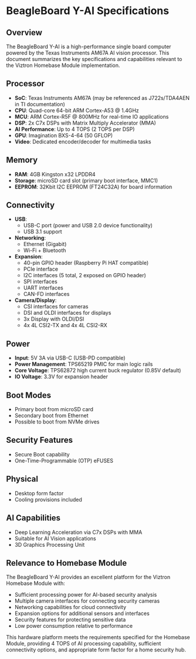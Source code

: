 # BeagleBoard Y-AI Specifications

## Overview
The BeagleBoard Y-AI is a high-performance single board computer powered by the Texas Instruments AM67A AI vision processor. This document summarizes the key specifications and capabilities relevant to the Viztron Homebase Module implementation.

## Processor
- **SoC**: Texas Instruments AM67A (may be referenced as J722s/TDA4AEN in TI documentation)
- **CPU**: Quad-core 64-bit ARM Cortex-A53 @ 1.4GHz
- **MCU**: ARM Cortex-R5F @ 800MHz for real-time IO applications
- **DSP**: 2x C7x DSPs with Matrix Multiply Accelerator (MMA)
- **AI Performance**: Up to 4 TOPS (2 TOPS per DSP)
- **GPU**: Imagination BXS-4-64 (50 GFLOP)
- **Video**: Dedicated encoder/decoder for multimedia tasks

## Memory
- **RAM**: 4GB Kingston x32 LPDDR4
- **Storage**: microSD card slot (primary boot interface, MMC1)
- **EEPROM**: 32Kbit I2C EEPROM (FT24C32A) for board information

## Connectivity
- **USB**: 
  - USB-C port (power and USB 2.0 device functionality)
  - USB 3.1 support
- **Networking**:
  - Ethernet (Gigabit)
  - Wi-Fi + Bluetooth
- **Expansion**:
  - 40-pin GPIO header (Raspberry Pi HAT compatible)
  - PCIe interface
  - I2C interfaces (5 total, 2 exposed on GPIO header)
  - SPI interfaces
  - UART interfaces
  - CAN-FD interfaces
- **Camera/Display**:
  - CSI interfaces for cameras
  - DSI and OLDI interfaces for displays
  - 3x Display with OLDI/DSI
  - 4x 4L CSI2-TX and 4x 4L CSI2-RX

## Power
- **Input**: 5V 3A via USB-C (USB-PD compatible)
- **Power Management**: TPS65219 PMIC for main logic rails
- **Core Voltage**: TPS62872 high current buck regulator (0.85V default)
- **IO Voltage**: 3.3V for expansion header

## Boot Modes
- Primary boot from microSD card
- Secondary boot from Ethernet
- Possible to boot from NVMe drives

## Security Features
- Secure Boot capability
- One-Time-Programmable (OTP) eFUSES

## Physical
- Desktop form factor
- Cooling provisions included

## AI Capabilities
- Deep Learning Acceleration via C7x DSPs with MMA
- Suitable for AI Vision applications
- 3D Graphics Processing Unit

## Relevance to Homebase Module
The BeagleBoard Y-AI provides an excellent platform for the Viztron Homebase Module with:
- Sufficient processing power for AI-based security analysis
- Multiple camera interfaces for connecting security cameras
- Networking capabilities for cloud connectivity
- Expansion options for additional sensors and interfaces
- Security features for protecting sensitive data
- Low power consumption relative to performance

This hardware platform meets the requirements specified for the Homebase Module, providing 4 TOPS of AI processing capability, sufficient connectivity options, and appropriate form factor for a home security hub.
